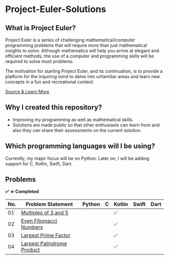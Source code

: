 # Project-Euler-Solutions

## What is Project Euler?

Project Euler is a series of challenging mathematical/computer programming problems that will require more than just mathematical insights to solve. Although mathematics will help you arrive at elegant and efficient methods, the use of a computer and programming skills will be required to solve most problems.

The motivation for starting Project Euler, and its continuation, is to provide a platform for the inquiring mind to delve into unfamiliar areas and learn new concepts in a fun and recreational context.

[Source & Learn More](https://projecteuler.net/)

## Why I created this repository? 

- Improving my programming as well as mathematical skills.
- Solutions are made public so that other enthusiasts can learn from and also they can share their assessments on the current solution.

## Which programming languages will I be using?

Currently, my major focus will be on Python. Later on, I will be adding support for C, Kotlin, Swift, Dart.

## Problems

**:white_check_mark: ⇒ Completed**

| No.   	| Problem Statement  	| Python   	| C  	| Kotlin  	| Swift  	| Dart  	|
|---	|---	|---	|---	|---	|---	|---	|
|  01 	|  [Multiples of 3 and 5](https://projecteuler.net/problem=1)  	|   	|   	|   :white_check_mark:	|   	|   	|
|  02 	|  [Even Fibonacci Numbers](https://projecteuler.net/problem=2)  	|   	|   	|   :white_check_mark:	|   	|   	|
|  03 	|  [Largest Prime Factor](https://projecteuler.net/problem=3)  	|   	|   	|   :white_check_mark:	|   	|   	|
|  04 	|  [Largest Palindrome Product](https://projecteuler.net/problem=4)  	|   	|   	|   :white_check_mark:	|   	|   	|